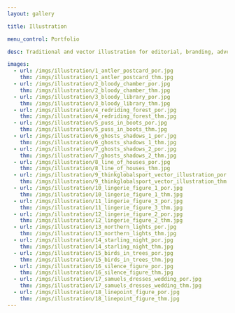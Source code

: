 ```yaml
---
layout: gallery

title: Illustration

menu_control: Portfolio

desc: Traditional and vector illustration for editorial, branding, advertising and surface design.

images:
  - url: /imgs/illustration/1_antler_postcard_por.jpg
    thm: /imgs/illustration/1_antler_postcard_thm.jpg
  - url: /imgs/illustration/2_bloody_chamber_por.jpg
    thm: /imgs/illustration/2_bloody_chamber_thm.jpg
  - url: /imgs/illustration/3_bloody_library_por.jpg
    thm: /imgs/illustration/3_bloody_library_thm.jpg
  - url: /imgs/illustration/4_redriding_forest_por.jpg
    thm: /imgs/illustration/4_redriding_forest_thm.jpg
  - url: /imgs/illustration/5_puss_in_boots_por.jpg
    thm: /imgs/illustration/5_puss_in_boots_thm.jpg
  - url: /imgs/illustration/6_ghosts_shadows_1_por.jpg
    thm: /imgs/illustration/6_ghosts_shadows_1_thm.jpg
  - url: /imgs/illustration/7_ghosts_shadows_2_por.jpg
    thm: /imgs/illustration/7_ghosts_shadows_2_thm.jpg
  - url: /imgs/illustration/8_line_of_houses_por.jpg
    thm: /imgs/illustration/8_line_of_houses_thm.jpg
  - url: /imgs/illustration/9_thinkglobalsport_vector_illustration_por.jpg
    thm: /imgs/illustration/9_thinkglobalsport_vector_illustration_thm.jpg
  - url: /imgs/illustration/10_lingerie_figure_1_por.jpg
    thm: /imgs/illustration/10_lingerie_figure_1_thm.jpg
  - url: /imgs/illustration/11_lingerie_figure_3_por.jpg
    thm: /imgs/illustration/11_lingerie_figure_3_thm.jpg
  - url: /imgs/illustration/12_lingerie_figure_2_por.jpg
    thm: /imgs/illustration/12_lingerie_figure_2_thm.jpg
  - url: /imgs/illustration/13_northern_lights_por.jpg
    thm: /imgs/illustration/13_northern_lights_thm.jpg
  - url: /imgs/illustration/14_starling_night_por.jpg
    thm: /imgs/illustration/14_starling_night_thm.jpg
  - url: /imgs/illustration/15_birds_in_trees_por.jpg
    thm: /imgs/illustration/15_birds_in_trees_thm.jpg
  - url: /imgs/illustration/16_silence_figure_por.jpg
    thm: /imgs/illustration/16_silence_figure_thm.jpg
  - url: /imgs/illustration/17_samuels_dresses_wedding_por.jpg
    thm: /imgs/illustration/17_samuels_dresses_wedding_thm.jpg
  - url: /imgs/illustration/18_linepoint_figure_por.jpg
    thm: /imgs/illustration/18_linepoint_figure_thm.jpg
---
```

